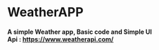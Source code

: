 # WeatherAPP

**A simple Weather app, Basic code and Simple UI**\
**Api : https://www.weatherapi.com/**
